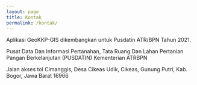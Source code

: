```yaml
---
layout: page
title: Kontak
permalink: /kontak/
---
```


Aplikasi GeoKKP-GIS dikembangkan untuk Pusdatin ATR/BPN Tahun 2021.

Pusat Data Dan Informasi Pertanahan, Tata Ruang Dan Lahan Pertanian Pangan Berkelanjutan (PUSDATIN) Kementerian ATRBPN

Jalan akses tol Cimanggis, Desa Cikeas Udik, Cikeas, Gunung Putri, Kab. Bogor, Jawa Barat 16966
